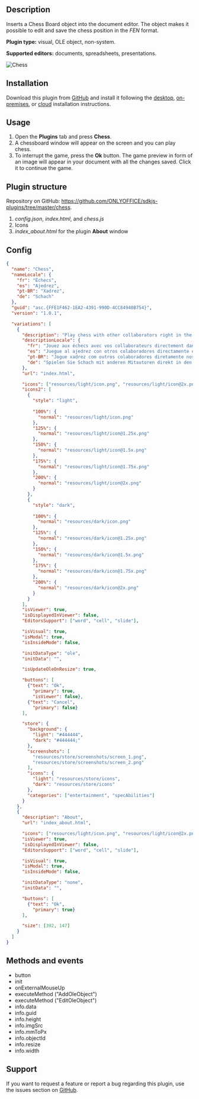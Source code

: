 ## Description

Inserts a Chess Board object into the document editor. The object makes it possible to edit and save the chess position in the *FEN* format.

**Plugin type:** visual, OLE object, non-system.

**Supported editors:** documents, spreadsheets, presentations.

![Chess](/assets/images/plugins/gifs/chess.gif)

## Installation

Download this plugin from [GitHub](https://github.com/ONLYOFFICE/sdkjs-plugins/tree/master/chess) and install it following the [desktop](../../Adding%20plugins/ONLYOFFICE%20Desktop%20Editors/index.md), [on-premises](../../Adding%20plugins/ONLYOFFICE%20Docs%20on-premises/index.md), or [cloud](../../Adding%20plugins/ONLYOFFICE%20Cloud/index.md) installation instructions.

## Usage

1. Open the **Plugins** tab and press **Chess**.
2. A chessboard window will appear on the screen and you can play chess.
3. To interrupt the game, press the **Ok** button. The game preview in form of an image will appear in your document with all the changes saved. Click it to continue the game.

## Plugin structure

Repository on GitHub: <https://github.com/ONLYOFFICE/sdkjs-plugins/tree/master/chess>.

1. *config.json*, *index.html*, and *chess.js*
2. Icons
3. *index\_about.html* for the plugin **About** window

## Config

``` json
{
  "name": "Chess",
  "nameLocale": {
    "fr": "Échecs",
    "es": "Ajedrez",
    "pt-BR": "Xadrez",
    "de": "Schach"
  },
  "guid": "asc.{FFE1F462-1EA2-4391-990D-4CC84940B754}",
  "version": "1.0.1",

  "variations": [
    {
      "description": "Play chess with other collaborators right in the editors. ",
      "descriptionLocale": {
        "fr": "Jouez aux échecs avec vos collaborateurs directement dans les éditeurs.",
        "es": "Juegue al ajedrez con otros colaboradores directamente en los editores.",
        "pt-BR": "Jogue xadrez com outros colaboradores diretamente nos editores.",
        "de": "Spielen Sie Schach mit anderen Mitautoren direkt in den Editoren."
      },
      "url": "index.html",

      "icons": ["resources/light/icon.png", "resources/light/icon@2x.png"],
      "icons2": [
        {
          "style": "light",
                    
          "100%": {
            "normal": "resources/light/icon.png"
          },
          "125%": {
            "normal": "resources/light/icon@1.25x.png"
          },
          "150%": {
            "normal": "resources/light/icon@1.5x.png"
          },
          "175%": {
            "normal": "resources/light/icon@1.75x.png"
          },
          "200%": {
            "normal": "resources/light/icon@2x.png"
          }
        },
        {
          "style": "dark",
                    
          "100%": {
            "normal": "resources/dark/icon.png"
          },
          "125%": {
            "normal": "resources/dark/icon@1.25x.png"
          },
          "150%": {
            "normal": "resources/dark/icon@1.5x.png"
          },
          "175%": {
            "normal": "resources/dark/icon@1.75x.png"
          },
          "200%": {
            "normal": "resources/dark/icon@2x.png"
          }
        }
      ],
      "isViewer": true,
      "isDisplayedInViewer": false,
      "EditorsSupport": ["word", "cell", "slide"],

      "isVisual": true,
      "isModal": true,
      "isInsideMode": false,

      "initDataType": "ole",
      "initData": "",

      "isUpdateOleOnResize": true,

      "buttons": [
        {"text": "Ok",
          "primary": true,
          "isViewer": false},
        {"text": "Cancel",
          "primary": false} 
      ],

      "store": {
        "background": {
          "light": "#444444",
          "dark": "#444444;"
        },
        "screenshots": [
          "resources/store/screenshots/screen_1.png",
          "resources/store/screenshots/screen_2.png"
        ],
        "icons": {
          "light": "resources/store/icons",
          "dark": "resources/store/icons"
        },
        "categories": ["entertainment", "specAbilities"]
      }
    },
    {
      "description": "About",
      "url": "index_about.html",

      "icons": ["resources/light/icon.png", "resources/light/icon@2x.png"],
      "isViewer": true,
      "isDisplayedInViewer": false,
      "EditorsSupport": ["word", "cell", "slide"],

      "isVisual": true,
      "isModal": true,
      "isInsideMode": false,

      "initDataType": "none",
      "initData": "",

      "buttons": [
        {"text": "Ok",
          "primary": true}
      ],

      "size": [392, 147]
    }
  ]
}
```

## Methods and events

* button
* init
* onExternalMouseUp
* executeMethod ("AddOleObject")
* executeMethod ("EditOleObject")
* info.data
* info.guid
* info.height
* info.imgSrc
* info.mmToPx
* info.objectId
* info.resize
* info.width

## Support

If you want to request a feature or report a bug regarding this plugin, use the issues section on [GitHub](https://github.com/ONLYOFFICE/sdkjs-plugins/issues).
